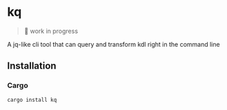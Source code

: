 # kq

>  🚧 work in progress

A jq-like cli tool that can query and transform kdl right in the command line

## Installation

### Cargo

```sh
cargo install kq
```
